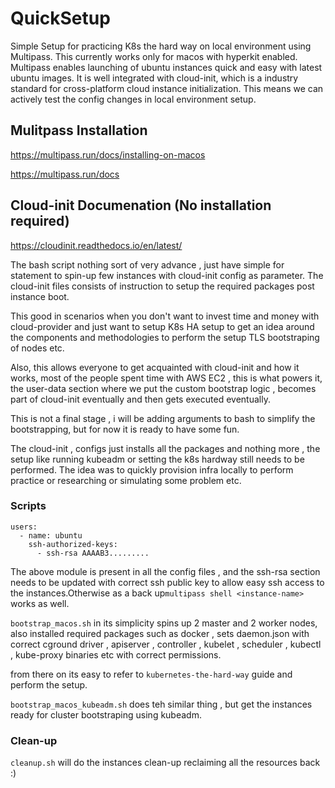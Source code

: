# QuickSetup

Simple Setup for practicing K8s the hard way on local environment using Multipass. This currently works only for macos with hyperkit enabled.
Multipass enables launching of ubuntu instances quick and easy with latest ubuntu images.
It is well integrated with cloud-init, which is a industry standard for cross-platform cloud
instance initialization. This means we can actively test the config changes in local environment
setup.

## Mulitpass Installation

<https://multipass.run/docs/installing-on-macos>

<https://multipass.run/docs>

## Cloud-init Documenation (No installation required)

<https://cloudinit.readthedocs.io/en/latest/>

The bash script nothing sort of very advance , just have simple for statement to spin-up few instances with cloud-init config as parameter. The cloud-init files consists of instruction to setup the required packages post instance boot.

This good in scenarios when you don't want to invest time and money with cloud-provider and just want to setup K8s HA setup to get an idea around the components and methodologies to perform the setup TLS bootstraping of nodes etc.

Also, this allows everyone to get acquainted with cloud-init and how it works, most of the people spent time with AWS EC2 , this is what powers it, the user-data section where
we put the custom bootstrap logic , becomes part of cloud-init eventually and then gets executed eventually.

This is not a final stage , i will be adding arguments to bash to simplify the bootstrapping, but for now it is ready to have some fun.

The cloud-init , configs just installs all the packages and nothing more , the setup like running kubeadm or setting the k8s hardway still needs to be performed. The idea was to quickly
provision infra locally to perform practice or researching or simulating some problem etc.


### Scripts
```
users:
  - name: ubuntu
    ssh-authorized-keys:
      - ssh-rsa AAAAB3.........
```

      
The above module is present in all the config files , and the ssh-rsa section needs to be updated with correct ssh public key to allow easy ssh access to the instances.Otherwise as a back up`multipass shell <instance-name>` works as well.

`bootstrap_macos.sh` in its simplicity spins up 2 master and 2 worker nodes, also installed required packages such as docker , sets daemon.json with correct cground driver , apiserver , controller , kubelet , scheduler , kubectl , kube-proxy binaries etc with correct permissions.

from there on its easy to refer to `kubernetes-the-hard-way` guide and perform the setup.

`bootstrap_macos_kubeadm.sh` does teh similar thing , but get the instances ready for cluster bootstraping using kubeadm.

### Clean-up
```cleanup.sh``` will do the instances clean-up reclaiming all the resources back :)
